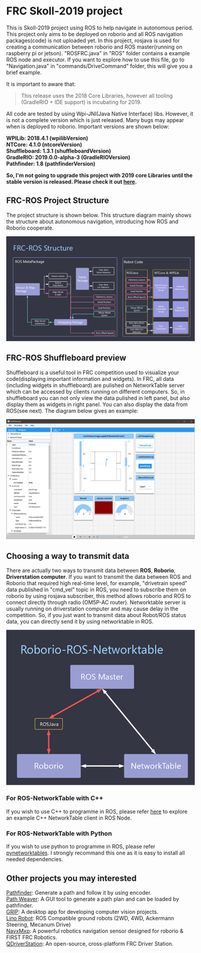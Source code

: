 # FRC Skoll-2019 project
This is Skoll-2019 project using ROS to help navigate in autonomous period. This project only aims to be deployed on roborio and all ROS navigation packages(code) is not uploaded yet. In this project, rosjava is used for creating a communication between roborio and ROS master(running on raspberry pi or jetson). "ROSFRC.java" in "ROS" folder contains a example ROS node and executor. If you want to explore how to use this file, go to "Navigation.java" in "commands/DriveCommand" folder, this will give you a brief example. 


It is important to aware that:
>This release uses the 2018 Core Libraries, however all tooling (GradleRIO + IDE support) is incubating for 2019. 

All code are tested by using Wpi-JNI(Java Native Interface) libs. However, it is not a complete version which is just released. Many bugs may appear when is deployed to roborio. Important versions are shown below: 

**WPILib: 2018.4.1 (wpilibVersion)** \
**NTCore: 4.1.0 (ntcoreVersion)** \
**Shuffleboard: 1.3.1 (shuffleboardVersion)** \
**GradleRIO: 2019.0.0-alpha-3 (GradleRIOVersion)** \
**Pathfinder: 1.8 (pathfinderVersion)**

**So, I'm not going to upgrade this project with 2019 core Libraries until the stable version is released. Please check it out [here](https://github.com/wpilibsuite/allwpilib/releases).**

## FRC-ROS Project Structure
The project structure is shown below. This structure diagram mainly shows the structure about autonomous navigation, introducing how ROS and Roborio cooperate.

![image](https://github.com/eddy20001118/Skoll-2019/blob/master/FRC-ROS-Structure.png)

## FRC-ROS Shuffleboard preview
Shuffleboard is a useful tool in FRC competition used to visualize your code(displaying important information and widgets). In FRC, all data (including widgets in shuffleboard) are pulished on NetworkTable server which can be accessed by clients running on different computers. So, in shuffleboard you can not only view the data pulished in left panel, but also display them as widgets in right panel. You can also display the data from ROS(see next). The diagram below gives an example:

![image](https://github.com/eddy20001118/Skoll-2019/blob/master/FRC-ROS-Shuffleboard.PNG)

## Choosing a way to transmit data
There are actually two ways to transmit data between **ROS**, **Roborio**, **Driverstation computer**. If you want to transmit the data between ROS and Roborio that required high real-time level, for example, "drivetrain speed" data published in "cmd_vel" topic in ROS, you need to subscribe them on roborio by using rosjava subscriber, this method allows roborio and ROS to connect directly through radio (OM5P-AC router). Networktable server is usually running on driverstation computer and may cause delay in the competition. So, if you just want to transmit data about Robot/ROS status data, you can directly send it by using networktable in ROS.

<div align="center"> 
    <img src="https://github.com/eddy20001118/Skoll-2019/blob/master/Roborio-ROS-NetworkTable.png"/>
</div>

### For ROS-NetworkTable with C++
If you wish to use C++ to programme in ROS, please refer [here](https://github.com/eddy20001118/ROS-networktable) to explore an example C++ NetworkTable client in ROS Node.

### For ROS-NetworkTable with Python
If you wish to use python to programme in ROS, please refer [pynetworktables](https://github.com/robotpy/pynetworktables). I strongly recommand this one as it is easy to install all needed dependencies.

## Other projects you may interested
[Pathfinder](https://github.com/JacisNonsense/Pathfinder): Generate a path and follow it by using encoder. \
[Path Weaver](https://github.com/wpilibsuite/PathWeaver): A GUI tool to generate a path plan and can be loaded by pathfinder. \
[GRIP](https://github.com/WPIRoboticsProjects/GRIP): A desktop app for developing computer vision projects. \
[Lino Robot](https://github.com/linorobot/linorobot): ROS Compatible ground robots (2WD, 4WD, Ackermann Steering, Mecanum Drive) \
[NavxMxp](https://github.com/kauailabs/navxmxp): A powerful robotics navigation sensor designed for roborio & FIRST FRC Robotics. \
[QDriverStation](https://github.com/FRC-Utilities/QDriverStation): An open-source, cross-platform FRC Driver Station.